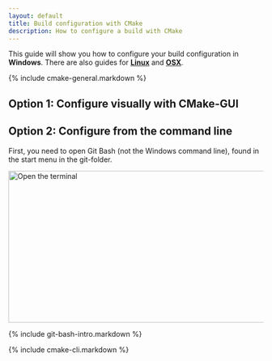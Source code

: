 ```yaml
---
layout: default
title: Build configuration with CMake
description: How to configure a build with CMake
---
```


<p class="intro">This guide will show you how to configure your build configuration in <strong>Windows</strong>. There are also guides for <strong><a href="/help/linux-configure-cmake">Linux</a></strong> and <strong><a href="/help/mac-configure-cmake">OSX</a></strong>.</p>

{% include cmake-general.markdown %}

## <span class="step">Option 1:</span> Configure visually with CMake-GUI ##



## <span class="step">Option 2:</span> Configure from the command line ##

First, you need to open Git Bash (not the Windows command line), found in the start menu in the git-folder.

<img src="/devguide/images/bootcamp/bootcamp_1_win_gitbash.jpg" width="558" height="300" alt="Open the terminal" />

{% include git-bash-intro.markdown %}

{% include cmake-cli.markdown %}